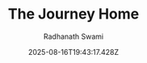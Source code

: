 ---
title: "The Journey Home"
date: "2025-08-16T19:43:17.428Z"
author: "Radhanath Swami"
read_year: "NO"
recommendation: '3'
url: /bookshelf/the-journey-home
---